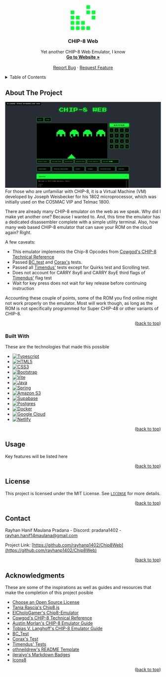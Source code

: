 <a id="readme-top"></a>

<!-- PROJECT LOGO -->
<br />
<div align="center">
  <a href="https://github.com/rayhanp1402/Chip8Web">
    <img src="./chip8_emulator/images/tetris-icon.png" alt="Logo" width="80" height="80">
  </a>

  <h3 align="center">CHIP-8 Web</h3>

  <p align="center">
    Yet another CHIP-8 Web Emulator, I know
    <br />
    <a href="https://chip8web.netlify.app/"><strong>Go to Website »</strong></a>
    <br />
    <br />
    <a href="https://github.com/rayhanp1402/Chip8Web/issues/new?labels=bug&template=bug-report---.md">Report Bug</a>
    &middot;
    <a href="https://github.com/rayhanp1402/Chip8Web/issues/new?labels=enhancement&template=feature-request---.md">Request Feature</a>
  </p>
</div>



<!-- TABLE OF CONTENTS -->
<details>
  <summary>Table of Contents</summary>
  <ol>
    <li>
      <a href="#about-the-project">About The Project</a>
      <ul>
        <li><a href="#built-with">Built With</a></li>
      </ul>
    </li>
    <li><a href="#usage">Usage</a></li>
    <li><a href="#license">License</a></li>
    <li><a href="#contact">Contact</a></li>
    <li><a href="#acknowledgments">Acknowledgments</a></li>
  </ol>
</details>



<!-- ABOUT THE PROJECT -->
## About The Project

[![CHIP-8 Web Screen Shot][chip8-web-screenshot]](https://github.com/rayhanp1402/Chip8Web)
For those who are unfamiliar with CHIP-8, it is a Virtual Machine (VM) developed by Joseph Weisbecker for his
1802 microprocessor, which was initially used on the COSMAC VIP and Telmac 1800.

There are already many CHIP-8 emulator on the web as we speak. Why did I make yet another one? Because I wanted to.
And, this time the emulator has a dedicated disassembler complete with a simple utility terminal. Also, how many web based
CHIP-8 emulator that can save your ROM on the cloud again? Right.

A few caveats:
* This emulator implements the Chip-8 Opcodes from [Cowgod's CHIP-8 Technical Reference](http://devernay.free.fr/hacks/chip8/C8TECH10.HTM)
* Passed [BC_test](https://github.com/daniel5151/AC8E/blob/master/roms/bc_test.txt) and [Corax's](https://github.com/corax89/chip8-test-rom) tests.
* Passed all [Timendus'](https://github.com/Timendus/chip8-test-suite) tests except for Quirks test and Scrolling test.
* Does not account for CARRY 8xy6 and CARRY 8xyE third flags of [Timendus'](https://github.com/Timendus/chip8-test-suite) flag test
* Wait for key press does not wait for key release before continuing instruction

Accounting these couple of points, some of the ROM you find online might not work properly on the emulator.
Most will work though, as long as the ROM is not specifically programmed for Super CHIP-48 or other variants of CHIP-8.

<p align="right">(<a href="#readme-top">back to top</a>)</p>



### Built With
These are the technologies that made this possible

* [![Typescript][Typescript]][Typescript-url]
* [![HTML5]][HTML5]
* [![CSS3]][CSS3]
* [![Bootstrap][Bootstrap.com]][Bootstrap-url]
* [![Vite][Vite]][Vite-url]
* [![Java][Java]][Java-url]
* [![Spring][Spring]][Spring-url]
* [![Amazon S3][AmazonS3]][AmazonS3-url]
* [![Supabase][Supabase]][Supabase-url]
* [![Postgres][Postgres]][Postgres-url]
* [![Docker][Docker]][Docker-url]
* [![Google Cloud][GoogleCloud]][GoogleCloud-url]
* [![Netlify][Netlify]][Netlify-url]

<p align="right">(<a href="#readme-top">back to top</a>)</p>


<!-- USAGE EXAMPLES -->
## Usage

Key features will be listed here

<p align="right">(<a href="#readme-top">back to top</a>)</p>



<!-- LICENSE -->
## License

This project is licensed under the MIT License. See [`LICENSE`](./LICENSE) for more details.

<p align="right">(<a href="#readme-top">back to top</a>)</p>



<!-- CONTACT -->
## Contact

Rayhan Hanif Maulana Pradana - Discord: pradana1402 - rayhan.hanif14maulana@gmail.com

Project Link: [https://github.com/rayhanp1402/Chip8Web](https://github.com/rayhanp1402/Chip8Web)

<p align="right">(<a href="#readme-top">back to top</a>)</p>



<!-- ACKNOWLEDGMENTS -->
## Acknowledgments

These are some of the inspirations as well as guides and resources that make the completion of this project posible

* [Choose an Open Source License](https://choosealicense.com)
* [Tania Rascia's Chip8.js](https://taniarascia.github.io/chip8/)
* [ElCholoGamer's Chip8-Emulator](https://chip-8.vercel.app/)
* [Cowgod's CHIP-8 Technical Reference](http://devernay.free.fr/hacks/chip8/C8TECH10.HTM)
* [Austin Morlan's CHIP-8 Emulator Guide](https://austinmorlan.com/posts/chip8_emulator/)
* [Tobias V. Langhoff's CHIP-8 Emulator Guide](https://tobiasvl.github.io/blog/write-a-chip-8-emulator/)
* [BC_Test](https://github.com/daniel5151/AC8E/blob/master/roms/bc_test.txt)
* [Corax's Test](https://github.com/corax89/chip8-test-rom)
* [Timendus' Tests](https://github.com/Timendus/chip8-test-suite)
* [othneildrew's README Template](https://github.com/othneildrew/Best-README-Template?tab=readme-ov-file)
* [ileraiyo's Markdown Badges](https://github.com/Ileriayo/markdown-badges)
* [Icons8](https://icons8.com/icons/set/tetris)

<p align="right">(<a href="#readme-top">back to top</a>)</p>



<!-- MARKDOWN LINKS & IMAGES -->
<!-- https://www.markdownguide.org/basic-syntax/#reference-style-links -->
[contributors-shield]: https://img.shields.io/github/contributors/othneildrew/Best-README-Template.svg?style=for-the-badge
[contributors-url]: https://github.com/othneildrew/Best-README-Template/graphs/contributors
[forks-shield]: https://img.shields.io/github/forks/othneildrew/Best-README-Template.svg?style=for-the-badge
[forks-url]: https://github.com/othneildrew/Best-README-Template/network/members
[stars-shield]: https://img.shields.io/github/stars/othneildrew/Best-README-Template.svg?style=for-the-badge
[stars-url]: https://github.com/othneildrew/Best-README-Template/stargazers
[issues-shield]: https://img.shields.io/github/issues/othneildrew/Best-README-Template.svg?style=for-the-badge
[issues-url]: https://github.com/othneildrew/Best-README-Template/issues
[license-shield]: https://img.shields.io/github/license/othneildrew/Best-README-Template.svg?style=for-the-badge
[license-url]: https://github.com/othneildrew/Best-README-Template/blob/master/LICENSE.txt
[linkedin-shield]: https://img.shields.io/badge/-LinkedIn-black.svg?style=for-the-badge&logo=linkedin&colorB=555
[linkedin-url]: https://linkedin.com/in/othneildrew
[chip8-web-screenshot]: ./chip8_emulator/images/chip8-web-preview.PNG
[Typescript]: https://img.shields.io/badge/typescript-%23007ACC.svg?style=for-the-badge&logo=typescript&logoColor=white
[Typescript-url]: https://www.typescriptlang.org/
[HTML5]:https://img.shields.io/badge/html5-%23E34F26.svg?style=for-the-badge&logo=html5&logoColor=white
[CSS3]: https://img.shields.io/badge/css3-%231572B6.svg?style=for-the-badge&logo=css3&logoColor=white
[Vite]: https://img.shields.io/badge/vite-%23646CFF.svg?style=for-the-badge&logo=vite&logoColor=white
[Vite-url]: https://vite.dev/
[Java]: https://img.shields.io/badge/java-%23ED8B00.svg?style=for-the-badge&logo=openjdk&logoColor=white
[Java-url]: https://www.java.com/en/
[Spring]: https://img.shields.io/badge/spring-%236DB33F.svg?style=for-the-badge&logo=spring&logoColor=white
[Spring-url]: https://spring.io/
[Bootstrap.com]: https://img.shields.io/badge/Bootstrap-563D7C?style=for-the-badge&logo=bootstrap&logoColor=white
[Bootstrap-url]: https://getbootstrap.com
[Postgres]: https://img.shields.io/badge/postgres-%23316192.svg?style=for-the-badge&logo=postgresql&logoColor=white
[Postgres-url]: https://www.postgresql.org/
[AmazonS3]: https://img.shields.io/badge/Amazon%20S3-FF9900?style=for-the-badge&logo=amazons3&logoColor=white
[AmazonS3-url]: https://aws.amazon.com/
[Supabase]: https://img.shields.io/badge/Supabase-3ECF8E?style=for-the-badge&logo=supabase&logoColor=white
[Supabase-url]: https://supabase.com/
[GoogleCloud]: https://img.shields.io/badge/GoogleCloud-%234285F4.svg?style=for-the-badge&logo=google-cloud&logoColor=white
[GoogleCloud-url]: https://cloud.google.com/
[Netlify]: https://img.shields.io/badge/netlify-%23000000.svg?style=for-the-badge&logo=netlify&logoColor=#00C7B7
[Netlify-url]: https://www.netlify.com/
[Docker]: https://img.shields.io/badge/docker-%230db7ed.svg?style=for-the-badge&logo=docker&logoColor=white
[Docker-url]: https://www.docker.com/